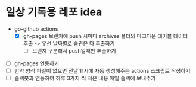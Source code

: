 # 일상 기록용 레포 idea
- go-github actions
  - [x] gh-pages 브랜치에 push 시마다 archives 폴더의 마크다운 테이블 데이터 추출 -> 우선 날짜별로 습관은 다 추출하기
    - [ ] 브랜치 구분해서 push일때만 추출하기
- [ ] gh-pages 연동하기
- [ ] 만약 양식 파일이 없으면 전날 11시에 자동 생성해주는 actions 스크립트 작성하기
- [ ] 슬랙봇과 연동하여 하루 3가지 씩 적은 내용 매일 슬랙에 보내주기
